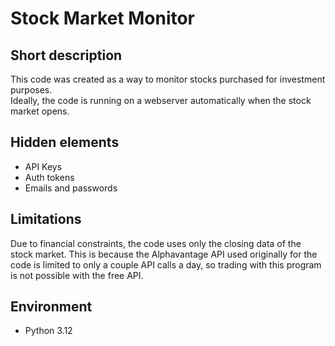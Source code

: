 # Stock Market Monitor

## Short description

This code was created as a way to monitor stocks purchased for investment purposes.\
Ideally, the code is running on a webserver automatically when the stock market opens.

## Hidden elements
- API Keys
- Auth tokens
- Emails and passwords

## Limitations
Due to financial constraints, the code uses only the closing data of the stock market. This is because the Alphavantage API used originally for the code is limited to only a couple API calls a day, so trading with this program is not possible with the free API.

## Environment
- Python 3.12
